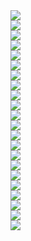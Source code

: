 ﻿<div><img src = "./images/2-1运算放大器及其信号放大-图片-1.jpg"></div>
<div><img src = "./images/2-1运算放大器及其信号放大-图片-2.jpg"></div>
<div><img src = "./images/2-1运算放大器及其信号放大-图片-3.jpg"></div>
<div><img src = "./images/2-1运算放大器及其信号放大-图片-4.jpg"></div>
<div><img src = "./images/2-1运算放大器及其信号放大-图片-5.jpg"></div>
<div><img src = "./images/2-1运算放大器及其信号放大-图片-6.jpg"></div>
<div><img src = "./images/2-1运算放大器及其信号放大-图片-7.jpg"></div>
<div><img src = "./images/2-1运算放大器及其信号放大-图片-8.jpg"></div>
<div><img src = "./images/2-1运算放大器及其信号放大-图片-9.jpg"></div>
<div><img src = "./images/2-1运算放大器及其信号放大-图片-10.jpg"></div>
<div><img src = "./images/2-1运算放大器及其信号放大-图片-11.jpg"></div>
<div><img src = "./images/2-1运算放大器及其信号放大-图片-12.jpg"></div>
<div><img src = "./images/2-1运算放大器及其信号放大-图片-13.jpg"></div>
<div><img src = "./images/2-1运算放大器及其信号放大-图片-14.jpg"></div>
<div><img src = "./images/2-1运算放大器及其信号放大-图片-15.jpg"></div>
<div><img src = "./images/2-1运算放大器及其信号放大-图片-16.jpg"></div>
<div><img src = "./images/2-1运算放大器及其信号放大-图片-17.jpg"></div>
<div><img src = "./images/2-1运算放大器及其信号放大-图片-18.jpg"></div>
<div><img src = "./images/2-1运算放大器及其信号放大-图片-19.jpg"></div>
<div><img src = "./images/2-1运算放大器及其信号放大-图片-20.jpg"></div>
<div><img src = "./images/2-1运算放大器及其信号放大-图片-21.jpg"></div>
<div><img src = "./images/2-1运算放大器及其信号放大-图片-22.jpg"></div>
